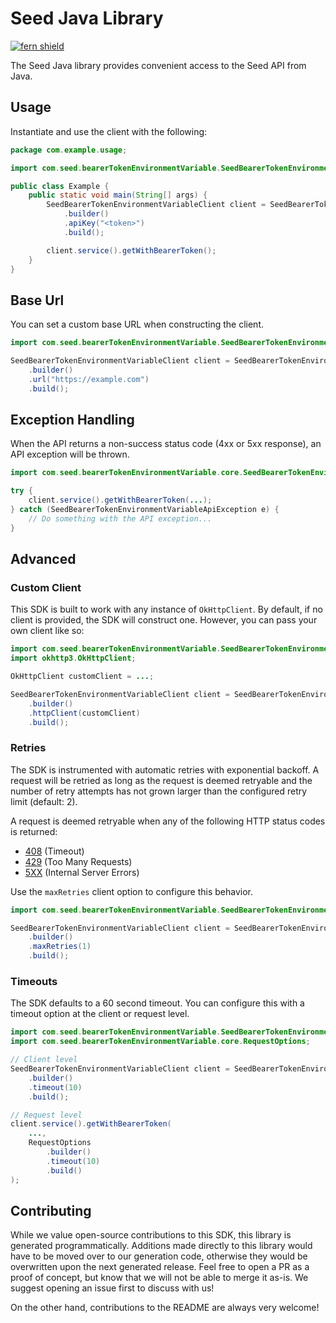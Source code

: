# Seed Java Library

[![fern shield](https://img.shields.io/badge/%F0%9F%8C%BF-Built%20with%20Fern-brightgreen)](https://buildwithfern.com?utm_source=github&utm_medium=github&utm_campaign=readme&utm_source=Seed%2FJava)

The Seed Java library provides convenient access to the Seed API from Java.

## Usage

Instantiate and use the client with the following:

```java
package com.example.usage;

import com.seed.bearerTokenEnvironmentVariable.SeedBearerTokenEnvironmentVariableClient;

public class Example {
    public static void main(String[] args) {
        SeedBearerTokenEnvironmentVariableClient client = SeedBearerTokenEnvironmentVariableClient
            .builder()
            .apiKey("<token>")
            .build();

        client.service().getWithBearerToken();
    }
}
```

## Base Url

You can set a custom base URL when constructing the client.

```java
import com.seed.bearerTokenEnvironmentVariable.SeedBearerTokenEnvironmentVariableClient;

SeedBearerTokenEnvironmentVariableClient client = SeedBearerTokenEnvironmentVariableClient
    .builder()
    .url("https://example.com")
    .build();
```

## Exception Handling

When the API returns a non-success status code (4xx or 5xx response), an API exception will be thrown.

```java
import com.seed.bearerTokenEnvironmentVariable.core.SeedBearerTokenEnvironmentVariableApiException;

try {
    client.service().getWithBearerToken(...);
} catch (SeedBearerTokenEnvironmentVariableApiException e) {
    // Do something with the API exception...
}
```

## Advanced

### Custom Client

This SDK is built to work with any instance of `OkHttpClient`. By default, if no client is provided, the SDK will construct one. 
However, you can pass your own client like so:

```java
import com.seed.bearerTokenEnvironmentVariable.SeedBearerTokenEnvironmentVariableClient;
import okhttp3.OkHttpClient;

OkHttpClient customClient = ...;

SeedBearerTokenEnvironmentVariableClient client = SeedBearerTokenEnvironmentVariableClient
    .builder()
    .httpClient(customClient)
    .build();
```

### Retries

The SDK is instrumented with automatic retries with exponential backoff. A request will be retried as long
as the request is deemed retryable and the number of retry attempts has not grown larger than the configured
retry limit (default: 2).

A request is deemed retryable when any of the following HTTP status codes is returned:

- [408](https://developer.mozilla.org/en-US/docs/Web/HTTP/Status/408) (Timeout)
- [429](https://developer.mozilla.org/en-US/docs/Web/HTTP/Status/429) (Too Many Requests)
- [5XX](https://developer.mozilla.org/en-US/docs/Web/HTTP/Status/500) (Internal Server Errors)

Use the `maxRetries` client option to configure this behavior.

```java
import com.seed.bearerTokenEnvironmentVariable.SeedBearerTokenEnvironmentVariableClient;

SeedBearerTokenEnvironmentVariableClient client = SeedBearerTokenEnvironmentVariableClient
    .builder()
    .maxRetries(1)
    .build();
```

### Timeouts

The SDK defaults to a 60 second timeout. You can configure this with a timeout option at the client or request level.

```java
import com.seed.bearerTokenEnvironmentVariable.SeedBearerTokenEnvironmentVariableClient;
import com.seed.bearerTokenEnvironmentVariable.core.RequestOptions;

// Client level
SeedBearerTokenEnvironmentVariableClient client = SeedBearerTokenEnvironmentVariableClient
    .builder()
    .timeout(10)
    .build();

// Request level
client.service().getWithBearerToken(
    ...,
    RequestOptions
        .builder()
        .timeout(10)
        .build()
);
```

## Contributing

While we value open-source contributions to this SDK, this library is generated programmatically.
Additions made directly to this library would have to be moved over to our generation code,
otherwise they would be overwritten upon the next generated release. Feel free to open a PR as
a proof of concept, but know that we will not be able to merge it as-is. We suggest opening
an issue first to discuss with us!

On the other hand, contributions to the README are always very welcome!